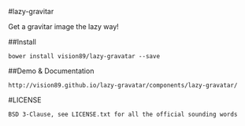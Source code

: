 #lazy-gravitar

Get a gravitar image the lazy way!

##Install

    bower install vision89/lazy-gravatar --save

##Demo & Documentation

    http://vision89.github.io/lazy-gravatar/components/lazy-gravatar/

#LICENSE

    BSD 3-Clause, see LICENSE.txt for all the official sounding words